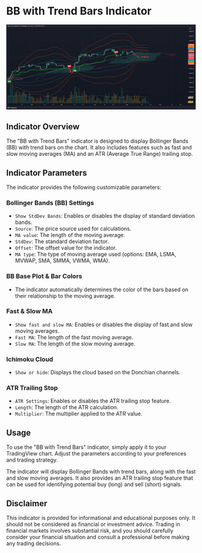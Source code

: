 
# BB with Trend Bars Indicator

![App Screenshot](https://github.com/rzgarespo/trendyBollingerBands/blob/main/BTCUSD_2023-05-21_14-55-43.png)

## Indicator Overview

The "BB with Trend Bars" indicator is designed to display Bollinger Bands (BB) with trend bars on the chart. It also includes features such as fast and slow moving averages (MA) and an ATR (Average True Range) trailing stop.

## Indicator Parameters

The indicator provides the following customizable parameters:

### Bollinger Bands (BB) Settings
- `Show StdDev Bands`: Enables or disables the display of standard deviation bands.
- `Source`: The price source used for calculations.
- `MA value`: The length of the moving average.
- `StdDev`: The standard deviation factor.
- `Offset`: The offset value for the indicator.
- `MA type`: The type of moving average used (options: EMA, LSMA, MVWAP, SMA, SMMA, VWMA, WMA).

### BB Base Plot & Bar Colors
- The indicator automatically determines the color of the bars based on their relationship to the moving average.

### Fast & Slow MA
- `Show fast and slow MA`: Enables or disables the display of fast and slow moving averages.
- `Fast MA`: The length of the fast moving average.
- `Slow MA`: The length of the slow moving average.

### Ichimoku Cloud
- `Show or hide`: Displays the cloud based on the Donchian channels.

### ATR Trailing Stop
- `ATR Settings`: Enables or disables the ATR trailing stop feature.
- `Length`: The length of the ATR calculation.
- `Multiplier`: The multiplier applied to the ATR value.

## Usage

To use the "BB with Trend Bars" indicator, simply apply it to your TradingView chart. Adjust the parameters according to your preferences and trading strategy.

The indicator will display Bollinger Bands with trend bars, along with the fast and slow moving averages. It also provides an ATR trailing stop feature that can be used for identifying potential buy (long) and sell (short) signals.

## Disclaimer

This indicator is provided for informational and educational purposes only. It should not be considered as financial or investment advice. Trading in financial markets involves substantial risk, and you should carefully consider your financial situation and consult a professional before making any trading decisions.







